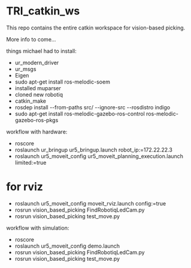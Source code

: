 # TRI_catkin_ws
This repo contains the entire catkin workspace for vision-based picking. 

More info to come...


things michael had to install:
- ur_modern_driver
- ur_msgs
- Eigen
- sudo apt-get install ros-melodic-soem
- installed muparser
- cloned new robotiq
- catkin_make
- rosdep install --from-paths src/ --ignore-src --rosdistro indigo
- sudo apt-get install ros-melodic-gazebo-ros-control ros-melodic-gazebo-ros-pkgs


workflow with hardware:
- roscore
- roslaunch ur_bringup ur5_bringup.launch robot_ip:=172.22.22.3
- roslaunch ur5_moveit_config ur5_moveit_planning_execution.launch limited:=true
# for rviz
- roslaunch ur5_moveit_config moveit_rviz.launch config:=true
- rosrun vision_based_picking FindRobotiqLedCam.py
- rosrun vision_based_picking test_move.py

workflow with simulation:
- roscore
- roslaunch ur5_moveit_config demo.launch
- rosrun vision_based_picking FindRobotiqLedCam.py
- rosrun vision_based_picking test_move.py
